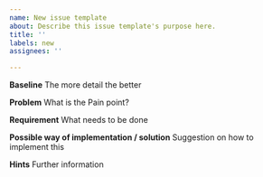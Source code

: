 ```yaml
---
name: New issue template
about: Describe this issue template's purpose here.
title: ''
labels: new
assignees: ''

---
```


**Baseline**
The more detail the better

**Problem**
What is the Pain point?

**Requirement**
What needs to be done

**Possible way of implementation / solution**
Suggestion on how to implement this

**Hints**
Further information
